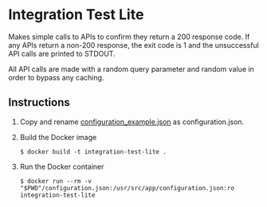 # Integration Test Lite

Makes simple calls to APIs to confirm they return a 200 response code. If any APIs return a non-200 response, the exit
code is 1 and the unsuccessful API calls are printed to STDOUT.

All API calls are made with a random query parameter and random value in order to bypass any caching.

## Instructions

1. Copy and rename [configuration_example.json](configuration_example.json) as configuration.json.

2. Build the Docker image

   ```shell
   $ docker build -t integration-test-lite .
   ```

3. Run the Docker container

   ```shell
   $ docker run --rm -v "$PWD"/configuration.json:/usr/src/app/configuration.json:ro integration-test-lite
   ```
